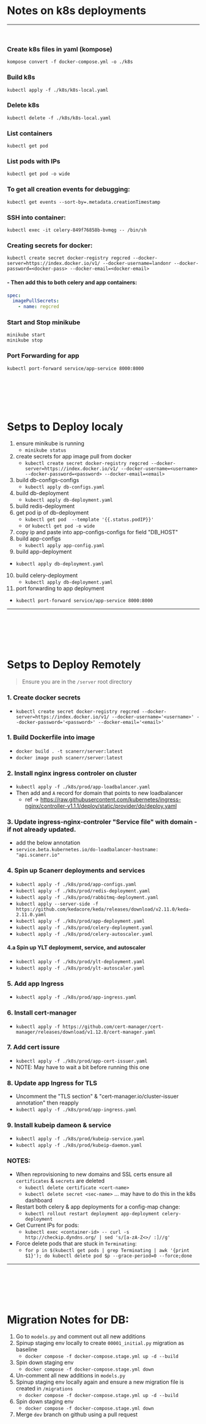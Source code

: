 # Notes on k8s deployments
---
<br>


### Create k8s files in yaml (kompose)
```shell
kompose convert -f docker-compose.yml -o ./k8s
```

### Build k8s 
```shell
kubectl apply -f ./k8s/k8s-local.yaml
```

### Delete k8s 
```shell
kubectl delete -f ./k8s/k8s-local.yaml
```

### List containers 
```shell
kubectl get pod
```

### List pods with IPs
```shell
kubectl get pod -o wide
```

### To get all creation events for debugging:
```shell
kubectl get events --sort-by=.metadata.creationTimestamp
```

### SSH into container:
```shell
kubectl exec -it celery-849f76858b-bvmqg -- /bin/sh
```

### Creating secrets for docker:
```shell
kubectl create secret docker-registry regcred --docker-server=https://index.docker.io/v1/ --docker-username=landonr --docker-password=<docker-pass> --docker-email=<docker-email>
```

#### - Then add this to both celery and app containers:
```yaml
spec:
  imagePullSecrets:
    - name: regcred
```

### Start and Stop minikube
```shell
minikube start
minikube stop
```

### Port Forwarding for app
```shell
kubectl port-forward service/app-service 8000:8000
```


<div style="margin-top: 8rem; margin-bottom: 8rem"></div>


# Setps to Deploy localy
1. ensure minikube is running
   - ``` minikube status ``` 
2. create secrets for app image pull from docker
   - ``` kubectl create secret docker-registry regcred --docker-server=https://index.docker.io/v1/ --docker-username=<username> --docker-password=<password> --docker-email=<email> ```
3. build db-configs-configs 
   - ``` kubectl apply db-configs.yaml ``` 
4. build db-deployment
   - ``` kubectl apply db-deployment.yaml ``` 
5. build redis-deployment
6. get pod ip of db-deployment
   - ``` kubectl get pod  --template '{{.status.podIP}}' ```
   - or ``` kubectl get pod -o wide ```
7. copy ip and paste into app-configs-configs for field "DB_HOST"
8. build app-configs
   - ``` kubectl apply app-config.yaml ``` 
9.  build app-deployment
   - ``` kubectl apply db-deployment.yaml ``` 
10. build celery-deployment
    - ``` kubectl apply db-deployment.yaml ``` 
11. port forwarding to app deployment
   -  ``` kubectl port-forward service/app-service 8000:8000 ```
  

---

<div style="margin-top: 8rem; margin-bottom: 8rem"></div>

# Setps to Deploy Remotely

> Ensure you are in the `/server` root directory 

### 1. Create docker secrets  
- `kubectl create secret docker-registry regcred --docker-server=https://index.docker.io/v1/ --docker-username='<username>' --docker-password='<password>' --docker-email='<email>'` 


### 1. Build Dockerfile into image
- `docker build . -t scanerr/server:latest`
- `docker image push scanerr/server:latest`


### 2. Install nginx ingress controler on cluster
- `kubectl apply -f ./k8s/prod/app-loadbalancer.yaml`
- Then add and `A` record for domain that points to new loadbalancer
  - ref -> https://raw.githubusercontent.com/kubernetes/ingress-nginx/controller-v1.1.1/deploy/static/provider/do/deploy.yaml


### 3. Update ingress-nginx-controler "Service file" with domain - if not already updated.
- add the below annotation 
- `service.beta.kubernetes.io/do-loadbalancer-hostname: "api.scanerr.io"`


### 4. Spin up Scanerr deployments and services
- `kubectl apply -f ./k8s/prod/app-configs.yaml`
- `kubectl apply -f ./k8s/prod/redis-deployment.yaml`
- `kubectl apply -f ./k8s/prod/rabbitmq-deployment.yaml`
- `kubectl apply --server-side -f https://github.com/kedacore/keda/releases/download/v2.11.0/keda-2.11.0.yaml`
- `kubectl apply -f ./k8s/prod/app-deployment.yaml`
- `kubectl apply -f ./k8s/prod/celery-deployment.yaml`
- `kubectl apply -f ./k8s/prod/celery-autoscaler.yaml`


#### 4.a  Spin up YLT deploymemt, service, and autoscaler
- `kubectl apply -f ./k8s/prod/ylt-deployment.yaml`
- `kubectl apply -f ./k8s/prod/ylt-autoscaler.yaml`


### 5. Add app Ingress
- `kubectl apply -f ./k8s/prod/app-ingress.yaml`


### 6. Install cert-manager
- `kubectl apply -f https://github.com/cert-manager/cert-manager/releases/download/v1.12.0/cert-manager.yaml`


### 7. Add cert issure
- `kubectl apply -f ./k8s/prod/app-cert-issuer.yaml`
- NOTE: May have to wait a bit before running this one
  

### 8. Update app Ingress for TLS 
- Uncomment the "TLS section" & "cert-manager.io/cluster-issuer annotation" then reapply 
- `kubectl apply -f ./k8s/prod/app-ingress.yaml`


### 9. Install kubeip dameon & service
- `kubectl apply -f ./k8s/prod/kubeip-service.yaml`
- `kubectl apply -f ./k8s/prod/kubeip-daemon.yaml`


### NOTES:
 - When reprovisioning to new domains and SSL certs ensure all `certificates` & `secrets` are deleted
   - `kubectl delete certificate <cert-name>`
   - `kubectl delete secret <sec-name>` ... may have to do this in the k8s dashboard
 - Restart both celery & app deployments for a config-map change:
   - `kubectl rollout restart deployment app-deployment celery-deployment`
 - Get Current IPs for pods:
   - `kubectl exec <container-id> -- curl -s http://checkip.dyndns.org/ | sed 's/[a-zA-Z<>/ :]//g'`
 - Force delete pods that are stuck in `Terminating`:
   - `for p in $(kubectl get pods | grep Terminating | awk '{print $1}'); do kubectl delete pod $p --grace-period=0 --force;done`



---

<div style="margin-top: 8rem; margin-bottom: 8rem"></div>

# Migration Notes for DB:
1. Go to `models.py` and comment out all new additions
2. Spinup staging env locally to create `00001_initial.py` migration as baseline
   - `docker compose -f docker-compose.stage.yml up -d --build`
3. Spin down staging env
   - `docker compose -f docker-compose.stage.yml down`
4. Un-comment all new additions in `models.py`
5. Spinup staging env locally again and ensure a new migration file is created in `/migrations`
   - `docker compose -f docker-compose.stage.yml up -d --build`
6. Spin down staging env
   - `docker compose -f docker-compose.stage.yml down`
7. Merge `dev` branch on github using a pull request